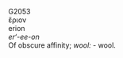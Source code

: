 <body>
  <p>G2053<br>  ἔριον  <br> erion  <br><i>er‘-ee-on </i><br>Of obscure affinity; <i>wool:</i> - wool.<br></p>
 </body>